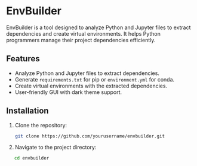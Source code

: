 # EnvBuilder

EnvBuilder is a tool designed to analyze Python and Jupyter files to extract dependencies and create virtual environments. It helps Python programmers manage their project dependencies efficiently.

## Features

- Analyze Python and Jupyter files to extract dependencies.
- Generate `requirements.txt` for pip or `environment.yml` for conda.
- Create virtual environments with the extracted dependencies.
- User-friendly GUI with dark theme support.

## Installation

1. Clone the repository:

   ```bash
   git clone https://github.com/yourusername/envbuilder.git

2. Navigate to the project directory:

```bash
   cd envbuilder
